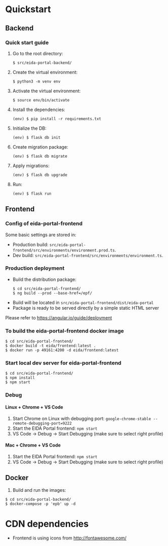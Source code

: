 # Quickstart #

## Backend ##

### Quick start guide ###
1. Go to the root directory:
    ```
    $ src/eida-portal-backend/
    ```
1. Create the virtual environment:
    ```
    $ python3 -m venv env
    ```
1. Activate the virtual environment:
    ```
    $ source env/bin/activate
    ```
1. Install the dependencies:
    ```
    (env) $ pip install -r requirements.txt
    ```
1. Initialize the DB:

    ```
    (env) $ flask db init
    ```
1. Create migration package:

    ```
    (env) $ flask db migrate
    ```
1. Apply migrations:

    ```
    (env) $ flask db upgrade
    ```
1. Run:
    ```
    (env) $ flask run
    ```

## Frontend ##

### Config of eida-portal-frontend ###
Some basic settings are stored in:
* Production build: `src/eida-portal-frontend/src/environments/environment.prod.ts`.
* Dev build: `src/eida-portal-frontend/src/environments/environment.ts`.

### Production deployment ###
* Build the distribution package:
    ```
    $ cd src/eida-portal-frontend/
    $ ng build --prod --base-href=/epf/
    ```
* Build will be located in `src/eida-portal-frontend/dist/eida-portal`
* Package is ready to be served directly by a simple static HTML server

Please refer to https://angular.io/guide/deployment

### To build the eida-portal-frontend docker image ###
```
$ cd src/eida-portal-frontend/
$ docker build -t eida/frontend:latest .
$ docker run -p 49161:4200 -d eida/frontend:latest
```

### Start local dev server for eida-portal-frontend ###
```
$ cd src/eida-portal-frontend/
$ npm install
$ npm start
```

### Debug ###

#### Linux + Chrome + VS Code ####

1. Start Chrome on Linux with debugging port: `google-chrome-stable --remote-debugging-port=9222`
1. Start the EIDA Portal frontend: `npm start`
1. VS Code -> Debug -> Start Debugging (make sure to select right profile)

#### Mac + Chrome + VS Code ####
1. Start the EIDA Portal frontend: `npm start`
1. VS Code -> Debug -> Start Debugging (make sure to select right profile)

## Docker ##

1. Build and run the images:
```
$ cd src/eida-portal-backend/
$ docker-compose -p 'epb' up -d
```

# CDN dependencies #
* Frontend is using icons from http://fontawesome.com/